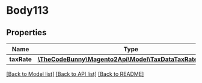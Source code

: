 # Body113

## Properties
Name | Type | Description | Notes
------------ | ------------- | ------------- | -------------
**taxRate** | [**\TheCodeBunny\Magento2Api\Model\TaxDataTaxRateInterface**](TaxDataTaxRateInterface.md) |  | 

[[Back to Model list]](../README.md#documentation-for-models) [[Back to API list]](../README.md#documentation-for-api-endpoints) [[Back to README]](../README.md)


